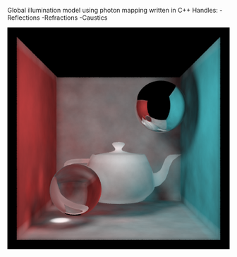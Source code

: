 Global illumination model using photon mapping written in C++
Handles:
-Reflections
-Refractions
-Caustics

![alt text](https://raw.githubusercontent.com/kmcalpine/Global-illumination-using-photon-maps/main/rgb_output.png)
